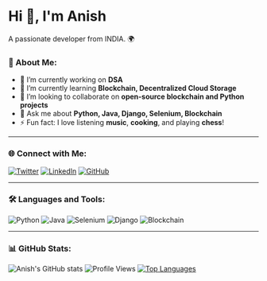 # Hi 👋, I'm Anish

A passionate developer from INDIA. 🌍

### 🚀 About Me:
- 🔭 I’m currently working on **DSA**
- 🌱 I’m currently learning **Blockchain, Decentralized Cloud Storage**
- 👯 I’m looking to collaborate on **open-source blockchain and Python projects**
- 💬 Ask me about **Python, Java, Django, Selenium, Blockchain**
- ⚡ Fun fact: I love listening **music**, **cooking**, and playing **chess**!

---

### 🌐 Connect with Me:

[![Twitter](https://img.shields.io/badge/-Twitter-1DA1F2?logo=twitter&logoColor=white)](https://twitter.com/_im_anish)
[![LinkedIn](https://img.shields.io/badge/-LinkedIn-0077B5?logo=linkedin&logoColor=white)](https://linkedin.com/in/anishkumar840)
[![GitHub](https://img.shields.io/badge/-GitHub-181717?logo=github&logoColor=white)](https://github.com/anish840)

---

### 🛠️ Languages and Tools:

![Python](https://img.shields.io/badge/-Python-3776AB?logo=python&logoColor=white)
![Java](https://img.shields.io/badge/-Java-007396?logo=java&logoColor=white)
![Selenium](https://img.shields.io/badge/-Selenium-43B02A?logo=selenium&logoColor=white)
![Django](https://img.shields.io/badge/-Django-092E20?logo=django&logoColor=white)
![Blockchain](https://img.shields.io/badge/-Blockchain-121D33?logo=blockchain&logoColor=white)

---

### 📊 GitHub Stats:
![Anish's GitHub stats](https://github-readme-stats.vercel.app/api?username=anish840&show_icons=true&theme=dark)
![Profile Views](https://komarev.com/ghpvc/?username=anish840&style=flat-square&color=blue)
[![Top Languages](https://github-readme-stats.vercel.app/api/top-langs/?username=anish840&layout=compact&theme=dark)](https://github.com/anuraghazra/github-readme-stats)

